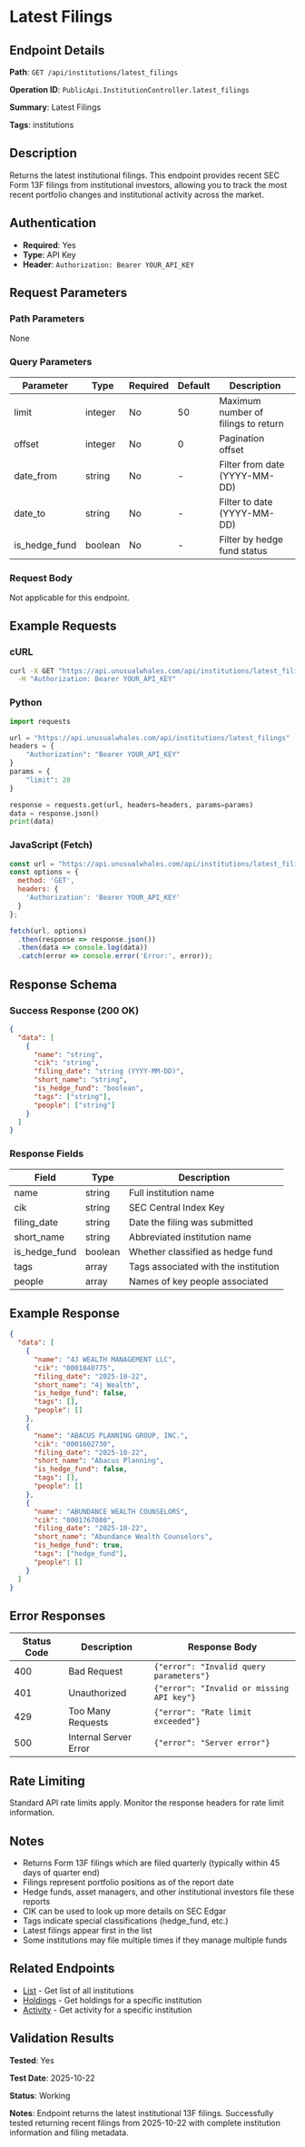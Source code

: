 # Latest Filings

## Endpoint Details

**Path**: `GET /api/institutions/latest_filings`

**Operation ID**: `PublicApi.InstitutionController.latest_filings`

**Summary**: Latest Filings

**Tags**: institutions

## Description

Returns the latest institutional filings. This endpoint provides recent SEC Form 13F filings from institutional investors, allowing you to track the most recent portfolio changes and institutional activity across the market.

## Authentication

- **Required**: Yes
- **Type**: API Key
- **Header**: `Authorization: Bearer YOUR_API_KEY`

## Request Parameters

### Path Parameters

None

### Query Parameters

| Parameter | Type | Required | Default | Description |
|-----------|------|----------|---------|-------------|
| limit | integer | No | 50 | Maximum number of filings to return |
| offset | integer | No | 0 | Pagination offset |
| date_from | string | No | - | Filter from date (YYYY-MM-DD) |
| date_to | string | No | - | Filter to date (YYYY-MM-DD) |
| is_hedge_fund | boolean | No | - | Filter by hedge fund status |

### Request Body

Not applicable for this endpoint.

## Example Requests

### cURL

```bash
curl -X GET "https://api.unusualwhales.com/api/institutions/latest_filings?limit=20" \
  -H "Authorization: Bearer YOUR_API_KEY"
```

### Python

```python
import requests

url = "https://api.unusualwhales.com/api/institutions/latest_filings"
headers = {
    "Authorization": "Bearer YOUR_API_KEY"
}
params = {
    "limit": 20
}

response = requests.get(url, headers=headers, params=params)
data = response.json()
print(data)
```

### JavaScript (Fetch)

```javascript
const url = "https://api.unusualwhales.com/api/institutions/latest_filings?limit=20";
const options = {
  method: 'GET',
  headers: {
    'Authorization': 'Bearer YOUR_API_KEY'
  }
};

fetch(url, options)
  .then(response => response.json())
  .then(data => console.log(data))
  .catch(error => console.error('Error:', error));
```

## Response Schema

### Success Response (200 OK)

```json
{
  "data": [
    {
      "name": "string",
      "cik": "string",
      "filing_date": "string (YYYY-MM-DD)",
      "short_name": "string",
      "is_hedge_fund": "boolean",
      "tags": ["string"],
      "people": ["string"]
    }
  ]
}
```

### Response Fields

| Field | Type | Description |
|-------|------|-------------|
| name | string | Full institution name |
| cik | string | SEC Central Index Key |
| filing_date | string | Date the filing was submitted |
| short_name | string | Abbreviated institution name |
| is_hedge_fund | boolean | Whether classified as hedge fund |
| tags | array | Tags associated with the institution |
| people | array | Names of key people associated |

## Example Response

```json
{
  "data": [
    {
      "name": "4J WEALTH MANAGEMENT LLC",
      "cik": "0001840775",
      "filing_date": "2025-10-22",
      "short_name": "4j Wealth",
      "is_hedge_fund": false,
      "tags": [],
      "people": []
    },
    {
      "name": "ABACUS PLANNING GROUP, INC.",
      "cik": "0001602730",
      "filing_date": "2025-10-22",
      "short_name": "Abacus Planning",
      "is_hedge_fund": false,
      "tags": [],
      "people": []
    },
    {
      "name": "ABUNDANCE WEALTH COUNSELORS",
      "cik": "0001767080",
      "filing_date": "2025-10-22",
      "short_name": "Abundance Wealth Counselors",
      "is_hedge_fund": true,
      "tags": ["hedge_fund"],
      "people": []
    }
  ]
}
```

## Error Responses

| Status Code | Description | Response Body |
|-------------|-------------|---------------|
| 400 | Bad Request | `{"error": "Invalid query parameters"}` |
| 401 | Unauthorized | `{"error": "Invalid or missing API key"}` |
| 429 | Too Many Requests | `{"error": "Rate limit exceeded"}` |
| 500 | Internal Server Error | `{"error": "Server error"}` |

## Rate Limiting

Standard API rate limits apply. Monitor the response headers for rate limit information.

## Notes

- Returns Form 13F filings which are filed quarterly (typically within 45 days of quarter end)
- Filings represent portfolio positions as of the report date
- Hedge funds, asset managers, and other institutional investors file these reports
- CIK can be used to look up more details on SEC Edgar
- Tags indicate special classifications (hedge_fund, etc.)
- Latest filings appear first in the list
- Some institutions may file multiple times if they manage multiple funds

## Related Endpoints

- [List](/docs/institutions/list.md) - Get list of all institutions
- [Holdings](/docs/institution/holdings.md) - Get holdings for a specific institution
- [Activity](/docs/institution/activity.md) - Get activity for a specific institution

## Validation Results

**Tested**: Yes

**Test Date**: 2025-10-22

**Status**: Working

**Notes**: Endpoint returns the latest institutional 13F filings. Successfully tested returning recent filings from 2025-10-22 with complete institution information and filing metadata.
